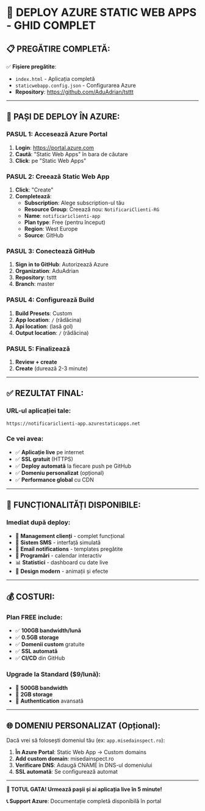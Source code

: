 # 🚀 DEPLOY AZURE STATIC WEB APPS - GHID COMPLET

## 📋 PREGĂTIRE COMPLETĂ:
✅ **Fișiere pregătite**:
- `index.html` - Aplicația completă 
- `staticwebapp.config.json` - Configurarea Azure
- **Repository**: https://github.com/AduAdrian/tsttt

---

## 🌟 PAȘI DE DEPLOY ÎN AZURE:

### PASUL 1: Accesează Azure Portal
1. **Login**: https://portal.azure.com
2. **Caută**: "Static Web Apps" în bara de căutare
3. **Click**: pe "Static Web Apps"

### PASUL 2: Creează Static Web App
1. **Click**: "Create"
2. **Completează**:
   - **Subscription**: Alege subscription-ul tău
   - **Resource Group**: Creează nou: `NotificariClienti-RG`
   - **Name**: `notificariclienti-app`
   - **Plan type**: Free (pentru început)
   - **Region**: West Europe
   - **Source**: GitHub

### PASUL 3: Conectează GitHub
1. **Sign in to GitHub**: Autorizează Azure
2. **Organization**: AduAdrian
3. **Repository**: tsttt  
4. **Branch**: master

### PASUL 4: Configurează Build
1. **Build Presets**: Custom
2. **App location**: `/` (rădăcina)
3. **Api location**: (lasă gol)
4. **Output location**: `/` (rădăcina)

### PASUL 5: Finalizează
1. **Review + create**
2. **Create** (durează 2-3 minute)

---

## ✅ REZULTAT FINAL:

### URL-ul aplicației tale:
`https://notificariclienti-app.azurestaticapps.net`

### Ce vei avea:
- ✅ **Aplicație live** pe internet
- ✅ **SSL gratuit** (HTTPS)
- ✅ **Deploy automată** la fiecare push pe GitHub
- ✅ **Domeniu personalizat** (opțional)
- ✅ **Performance global** cu CDN

---

## 🔧 FUNCȚIONALITĂȚI DISPONIBILE:

### Imediat după deploy:
- 👥 **Management clienți** - complet funcțional
- 📱 **Sistem SMS** - interfață simulată
- 📧 **Email notifications** - templates pregătite  
- 📅 **Programări** - calendar interactiv
- 📊 **Statistici** - dashboard cu date live
- 🎨 **Design modern** - animații și efecte

---

## 💰 COSTURI:

### Plan FREE include:
- ✅ **100GB bandwidth/lună**
- ✅ **0.5GB storage**  
- ✅ **Domenii custom** gratuite
- ✅ **SSL automată**
- ✅ **CI/CD** din GitHub

### Upgrade la Standard ($9/lună):
- 🚀 **500GB bandwidth**
- 🚀 **2GB storage** 
- 🚀 **Authentication** avansată

---

## 🌐 DOMENIU PERSONALIZAT (Opțional):

Dacă vrei să folosești domeniul tău (ex: `app.misedainspect.ro`):

1. **În Azure Portal**: Static Web App → Custom domains
2. **Add custom domain**: misedainspect.ro
3. **Verificare DNS**: Adaugă CNAME în DNS-ul domeniului
4. **SSL automată**: Se configurează automat

---

**🎯 TOTUL GATA! Urmează pașii și ai aplicația live în 5 minute!**

**📞 Support Azure**: Documentație completă disponibilă în portal